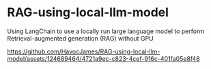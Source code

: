 # RAG-using-local-llm-model
Using LangChain to use a locally run large language model to perform Retrieval-augmented generation (RAG) without GPU


https://github.com/HavocJames/RAG-using-local-llm-model/assets/124689464/4721a9ec-c823-4cef-916c-401fa05e8f48


